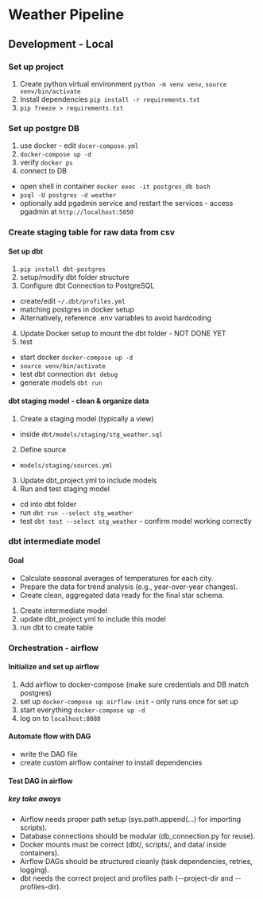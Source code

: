 # Weather Pipeline

## Development - Local 
### Set up project
1. Create python virtual environment `python -m venv venv`, `source venv/bin/activate`
2. Install dependencies `pip install -r requirements.txt`
3. `pip freeze > requirements.txt`
### Set up postgre DB
1. use docker - edit `docer-compose.yml`
2. `docker-compose up -d`
3. verify `docker ps`
4. connect to DB
  - open shell in container `docker exec -it postgres_db bash`
  - `psql -U postgres -d weather`
  - optionally add pgadmin service and restart the services - access pgadmin at `http://localhost:5050`
### Create staging table for raw data from csv

#### Set up dbt
1. `pip install dbt-postgres`
2. setup/modify dbt folder structure
3. Configure dbt Connection to PostgreSQL
  - create/edit `~/.dbt/profiles.yml`
  - matching postgres in docker setup
  - Alternatively, reference .env variables to avoid hardcoding
4. Update Docker setup to mount the dbt folder - NOT DONE YET
5. test
  - start docker `docker-compose up -d`
  - `source venv/bin/activate`
  - test dbt connection `dbt debug`
  - generate models `dbt run`
#### dbt staging model - clean & organize data
1. Create a staging model (typically a view)
  - inside `dbt/models/staging/stg_weather.sql`
2. Define source
  - `models/staging/sources.yml`
3. Update dbt_project.yml to include models
4. Run and test staging model
  - cd into dbt folder
  - run `dbt run --select stg_weather`
  - test `dbt test --select stg_weather` - confirm model working correctly
### dbt intermediate model
#### Goal
* Calculate seasonal averages of temperatures for each city.
* Prepare the data for trend analysis (e.g., year-over-year changes).
* Create clean, aggregated data ready for the final star schema.
1. Create intermediate model
2. update dbt_project.yml to include this model
3. run dbt to create table

### Orchestration - airflow
#### Initialize and set up airflow
1. Add airflow to docker-compose (make sure credentials and DB match postgres)
2. set up `docker-compose up airflow-init` - only runs once for set up
3. start everything `docker-compose up -d`
4. log on to `localhost:8080`
#### Automate flow with DAG
* write the DAG file
* create custom airflow container to install dependencies 
#### Test DAG in airflow
##### key take aways
* Airflow needs proper path setup (sys.path.append(...) for importing scripts).
* Database connections should be modular (db_connection.py for reuse).
* Docker mounts must be correct (dbt/, scripts/, and data/ inside containers).
* Airflow DAGs should be structured cleanly (task dependencies, retries, logging).
* dbt needs the correct project and profiles path (--project-dir and --profiles-dir).



